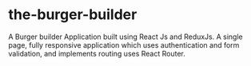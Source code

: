 # the-burger-builder
A Burger builder Application built using React Js and ReduxJs. A single page, fully responsive application which uses authentication and form validation, and implements routing uses React Router.
